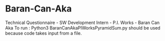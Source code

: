 # Baran-Can-Aka
Technical Questionnaire - SW Development Intern - P.I. Works - Baran Can Aka
To run : Python3 BaranCanAkaPIWorksPyramidSum.py <inputFilePath> should be used because code takes input from a file.

